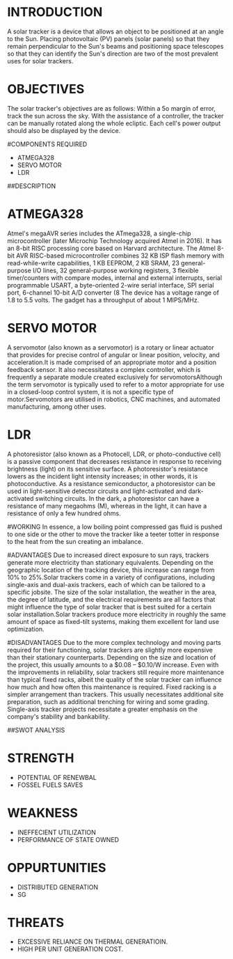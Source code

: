 # INTRODUCTION
 A solar tracker is a device that allows an object to be positioned at an angle to the Sun. Placing photovoltaic (PV) panels (solar panels) so that they remain perpendicular to the Sun's beams and positioning space telescopes so that they can identify the Sun's direction are two of the most prevalent uses for solar trackers.

# OBJECTIVES
 The solar tracker's objectives are as follows: Within a 5o margin of error, track the sun across the sky. With the assistance of a controller, the tracker can be manually rotated along the whole ecliptic. Each cell's power output should also be displayed by the device.
 
#COMPONENTS REQUIRED
 * ATMEGA328
 * SERVO MOTOR
 * LDR

##DESCRIPTION
# ATMEGA328
 Atmel's megaAVR series includes the ATmega328, a single-chip microcontroller (later Microchip Technology acquired Atmel in 2016). It has an 8-bit RISC processing core based on Harvard architecture. The Atmel 8-bit AVR RISC-based microcontroller combines 32 KB ISP flash memory with read-while-write capabilities, 1 KB EEPROM, 2 KB SRAM, 23 general-purpose I/O lines, 32 general-purpose working registers, 3 flexible timer/counters with compare modes, internal and external interrupts, serial programmable USART, a byte-oriented 2-wire serial interface, SPI serial port, 6-channel 10-bit A/D converter (8 The device has a voltage range of 1.8 to 5.5 volts. The gadget has a throughput of about 1 MIPS/MHz.
 
 # SERVO MOTOR
  A servomotor (also known as a servomotor) is a rotary or linear actuator that provides for precise control of angular or linear position, velocity, and acceleration.It is made comprised of an appropriate motor and a position feedback sensor. It also necessitates a complex controller, which is frequently a separate module created exclusively for servomotorsAlthough the term servomotor is typically used to refer to a motor appropriate for use in a closed-loop control system, it is not a specific type of motor.Servomotors are utilised in robotics, CNC machines, and automated manufacturing, among other uses.
  
 # LDR
  A photoresistor (also known as a Photocell, LDR, or photo-conductive cell) is a passive component that decreases resistance in response to receiving brightness (light) on its sensitive surface. A photoresistor's resistance lowers as the incident light intensity increases; in other words, it is photoconductive. As a resistance semiconductor, a photoresistor can be used in light-sensitive detector circuits and light-activated and dark-activated switching circuits. In the dark, a photoresistor can have a resistance of many megaohms (M), whereas in the light, it can have a resistance of only a few hundred ohms.

#WORKING
 In essence, a low boiling point compressed gas fluid is pushed to one side or the other to move the tracker like a teeter totter in response to the heat from the sun creating an imbalance.
 
 #ADVANTAGES
  Due to increased direct exposure to sun rays, trackers generate more electricity than stationary equivalents. Depending on the geographic location of the tracking device, this increase can range from 10% to 25%.Solar trackers come in a variety of configurations, including single-axis and dual-axis trackers, each of which can be tailored to a specific jobsite. The size of the solar installation, the weather in the area, the degree of latitude, and the electrical requirements are all factors that might influence the type of solar tracker that is best suited for a certain solar installation.Solar trackers produce more electricity in roughly the same amount of space as fixed-tilt systems, making them excellent for land use optimization.
  
 #DISADVANTAGES
  Due to the more complex technology and moving parts required for their functioning, solar trackers are slightly more expensive than their stationary counterparts. Depending on the size and location of the project, this usually amounts to a $0.08 – $0.10/W increase.
Even with the improvements in reliability, solar trackers still require more maintenance than typical fixed racks, albeit the quality of the solar tracker can influence how much and how often this maintenance is required.
Fixed racking is a simpler arrangement than trackers. This usually necessitates additional site preparation, such as additional trenching for wiring and some grading.
Single-axis tracker projects necessitate a greater emphasis on the company's stability and bankability.

##SWOT ANALYSIS
# STRENGTH
* POTENTIAL OF RENEWBAL 
* FOSSEL FUELS SAVES

# WEAKNESS
* INEFFECIENT UTILIZATION
* PERFORMANCE OF STATE OWNED 

# OPPURTUNITIES
* DISTRIBUTED GENERATION
* SG

# THREATS
* EXCESSIVE RELIANCE ON THERMAL GENERATIOIN.
* HIGH PER UNIT GENERATION COST.
  

 
 
